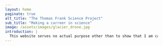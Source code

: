 ```yaml
---
layout: home
paginate: true
alt_title: "The Thomas Frank Science Project"
sub_title: "Making a carreer in science"
image: /assets/images/glacier_drone.jpg
introduction: |
  This website serves no actual purpose other than to show that I am capable of creating one.
---
```

